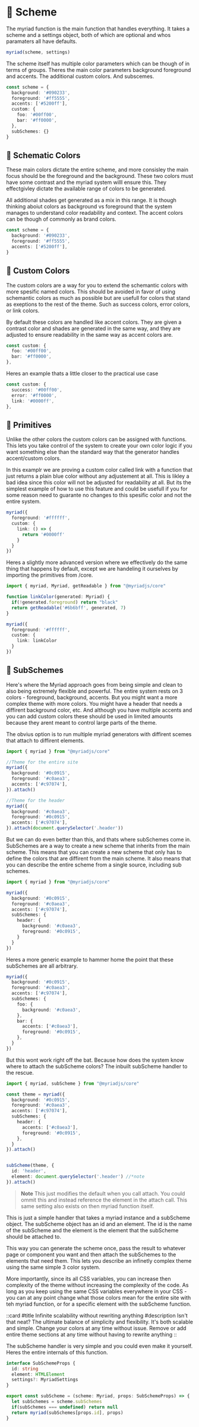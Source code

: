 # :crystal_ball: Scheme
The myriad function is the main function that handles everything. It takes a scheme and a settings object, both of which are optional and whos paramaters all have defaults.

```ts
myriad(scheme, settings)
```
The scheme itself has multiple color parameters which can be though of in terms of groups. Theres the main color parameters background foreground and accents. The additional custom colors. And subscemes. 

```ts 
const scheme = {
  background: '#090233',
  foreground: '#ff5555',
  accents: ['#5200ff'],
  custom: {
    foo: '#00ff00',
    bar: '#ff0000',
  },
  subSchemes: {}
}
```
## :crystal_ball: Schematic Colors
These main colors dictate the entire scheme, and more consisley the main focus should be the foreground and the background. These two colors must have some contrast and the myriad system willl ensure this. They effectgivley dictate the available range of colors to be generated. 

All additional shades get generated as a mix in this range. It is though thinking aboiut colors as background vs foreground that the system manages to understand color readability and context. The accent colors can be though of commonly as brand colors.

```ts 
const scheme = {
  background: '#090233',
  foreground: '#ff5555',
  accents: ['#5200ff'],
}
```

## :crystal_ball: Custom Colors
The custom colors are a way for you to extend the schemantic colors with more spesific named colors. This should be avoided in favor of using schemantic colors as much as possible but are usefull for colors that stand as exeptions to the rest of the theme. Such as success colors, error colors, or link colors. 

By default these colors are handled like accent colors. They are given a contrast color and shades are generated in the same way, and they are adjusted to ensure readability in the same way as accent colors are. 

```ts 
const custom: {
  foo: '#00ff00',
  bar: '#ff0000',
},
```
Heres an example thats a little closer to the practical use case
```ts 
const custom: {
  success: '#00ff00',
  error: '#ff0000',
  link: '#0000ff',
},
```

## :dna: Primitives
Unlike the other colors the custom colors can be assigned with functions. This lets you take control of the system to create your own color logic if you want something else than the standard way that the generator handles accent/custom colors.

In this examplr we are proving a custom color called link with a function that just returns a plain blue color without any adjustement at all. This is likley a bad idea since this color will not be adjusted for readability at all. But its the simplest example of how to use this feature and could be usefull if you for some reason need to guarante no changes to this spesific color and not the entire system.

```ts
myriad({
  foreground: '#ffffff',
  custom: {
    link: () => {
      return '#0000ff'
    }
  }
})
```

Heres a slightly more advanced version where we effectively do the same thing that happens by default, except we are handeling it ourselves by importing the primitives from /core. 

```ts
import { myriad, Myriad, getReadable } from "@myriadjs/core"

function linkColor(generated: Myriad) {
  if(!generated.foreground) return "black"
  return getReadable('#6b6bff', generated, 7)
}

myriad({
  foreground: '#ffffff',
  custom: {
    link: linkColor
  }
})
```

## :crystal_ball: SubSchemes
Here's where the Myriad approach goes from being simple and clean to also being extremely flexible and powerful. The entire system rests on 3 colors - foreground, background, accents. But you might want a more complex theme with more colors. You might have a header that needs a diffirent background color, etc. And although you have multiple accents and you can add custom colors these should be used in limited amounts because they arent meant to control large parts of the theme. 

The obvius option is to run multiple myriad generators with diffirent scemes that attach to diffirent elements. 
```ts
import { myriad } from "@myriadjs/core"

//Theme for the entire site
myriad({
  background: '#0c0915',
  foreground: '#c0aea3',
  accents: ['#c97074'],
}).attach()

//Theme for the header
myriad({
  background: '#c0aea3',
  foreground: '#0c0915',
  accents: ['#c97074'],
}).attach(document.querySelector('.header'))
```
But we can do even better than this, and thats where subSchemes come in. SubSchemes are a way to create a new scheme that inherits from the main scheme. This means that you can create a new scheme that only has to define the colors that are diffirent from the main scheme. It also means that you can describe the entire scheme from a single source, including sub schemes. 

```ts
import { myriad } from "@myriadjs/core"

myriad({
  background: '#0c0915',
  foreground: '#c0aea3',
  accents: ['#c97074'],
  subSchemes: {
    header: {
      background: '#c0aea3',
      foreground: '#0c0915',
    }
  }
})
``` 

Heres a more generic example to hammer home the point that these subSchemes are all arbitrary. 

```ts
myriad({
  background: '#0c0915',
  foreground: '#c0aea3',
  accents: ['#c97074'],
  subSchemes: {
    foo: {
      background: '#c0aea3',
    },
    bar: {
      accents: ['#c0aea3'],
      foreground: '#0c0915',
    },
  }
})
``` 

But this wont work right off the bat. Because how does the system know where to attach the subScheme colors? The inbuilt subScheme handler to the rescue. 

```ts
import { myriad, subScheme } from "@myriadjs/core"

const theme = myriad({
  background: '#0c0915',
  foreground: '#c0aea3',
  accents: ['#c97074'],
  subSchemes: {
    header: {
      accents: ['#c0aea3'],
      foreground: '#0c0915',
    },
  }
}).attach()


subScheme(theme, {
  id: 'header',
  element: document.querySelector('.header') //*note
}).attach()
```

> **Note** 
> This just modifies the default when you call attach. You could ommit this and instead reference the element in the attach call. This same setting also exists on then myriad function itself.

This is just a simple handler that takes a myriad instance and a subScheme object. The subScheme object has an id and an element. The id is the name of the subScheme and the element is the element that the subScheme should be attached to. 

This way you can generate the scheme once, pass the result to whatever page or component you want and then attach the subSchemes to the elements that need them. This lets you describe an infinetly complex theme using the same simple 3 color system. 

More importantly, since its all CSS variables, you can increase then complexity of the theme without increasing the complexity of the code. As long as you keep using the same CSS variables everywhere in your CSS - you can at any point change what those colors mean for the entire site with teh myriad function, or for a specific element with the subScheme function. 

 ::card
 #title
 Infinite scalability without rewriting anything
 #description
 Isn't that neat? The ultimate balance of simplicity and flexibility. It's both scalable and simple. Change your colors at any time without issue. Remove or add entire theme sections at any time without having to rewrite anything
 ::

The subScheme handler is very simple and you could even make it yourself. Heres the entire internals of this function. 

```ts
interface SubSchemeProps {
  id: string
  element: HTMLElement
  settings?: MyriadSettings
}

export const subScheme = (scheme: Myriad, props: SubSchemeProps) => {
  let subSchemes = scheme.subSchemes
  if(subSchemes === undefined) return null
  return myriad(subSchemes[props.id], props)
}
```